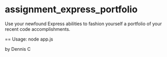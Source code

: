 # assignment_express_portfolio
Use your newfound Express abilities to fashion yourself a portfolio of your recent code accomplishments.

==
Usage: node app.js

by Dennis C
